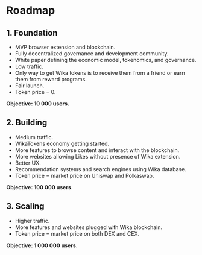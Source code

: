 
# Roadmap

## 1. Foundation

- MVP browser extension and blockchain.
- Fully decentralized governance and development community.
- White paper defining the economic model, tokenomics, and governance.
- Low traffic.
- Only way to get Wika tokens is to receive them from a friend or earn them from reward programs.
- Fair launch.
- Token price = 0.

**Objective: 10 000 users.**


## 2. Building

- Medium traffic.
- WikaTokens economy getting started.
- More features to browse content and interact with the blockchain.
- More websites allowing Likes without presence of Wika extension. 
- Better UX.
- Recommendation systems and search engines using Wika database.
- Token price = market price on Uniswap and Polkaswap.

**Objective: 100 000 users.**


## 3. Scaling

- Higher traffic.
- More features and websites plugged with Wika blockchain. 
- Token price = market price on both DEX and CEX.

**Objective: 1 000 000 users.**
